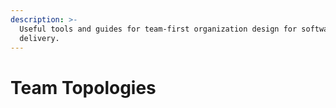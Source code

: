 ```yaml
---
description: >-
  Useful tools and guides for team-first organization design for software
  delivery.
---
```


# Team Topologies


